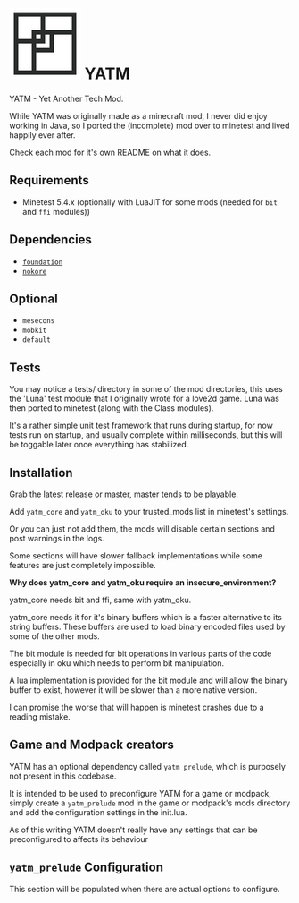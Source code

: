 # ![YATM Logo](logo.png) YATM

YATM - Yet Another Tech Mod.

While YATM was originally made as a minecraft mod, I never did enjoy working in Java, so I ported the (incomplete) mod over to minetest and lived happily ever after.

Check each mod for it's own README on what it does.

## Requirements

* Minetest 5.4.x (optionally with LuaJIT for some mods (needed for `bit` and `ffi` modules))

## Dependencies

* [`foundation`](https://github.com/IceDragon200/mt-foundation)
* [`nokore`](https://github.com/IceDragon200/mt-nokore-mods)

## Optional

* `mesecons`
* `mobkit`
* `default`

## Tests

You may notice a tests/ directory in some of the mod directories, this uses the 'Luna' test module that I originally wrote for a love2d game.
Luna was then ported to minetest (along with the Class modules).

It's a rather simple unit test framework that runs during startup, for now tests run on startup, and usually complete within milliseconds, but this will be toggable later once everything has stabilized.

## Installation

Grab the latest release or master, master tends to be playable.

Add `yatm_core` and `yatm_oku` to your trusted_mods list in minetest's settings.

Or you can just not add them, the mods will disable certain sections and post warnings in the logs.

Some sections will have slower fallback implementations while some features are just completely impossible.

__Why does yatm_core and yatm_oku require an insecure_environment?__

yatm_core needs bit and ffi, same with yatm_oku.

yatm_core needs it for it's binary buffers which is a faster alternative to its string buffers.
These buffers are used to load binary encoded files used by some of the other mods.

The bit module is needed for bit operations in various parts of the code especially in oku which needs to perform bit manipulation.

A lua implementation is provided for the bit module and will allow the binary buffer to exist, however it will be slower than a more native version.

I can promise the worse that will happen is minetest crashes due to a reading mistake.

## Game and Modpack creators

YATM has an optional dependency called `yatm_prelude`, which is purposely not present in this codebase.

It is intended to be used to preconfigure YATM for a game or modpack, simply create a `yatm_prelude` mod in the game or modpack's mods directory and add the configuration settings in the init.lua.

As of this writing YATM doesn't really have any settings that can be preconfigured to affects its behaviour

## `yatm_prelude` Configuration

This section will be populated when there are actual options to configure.
